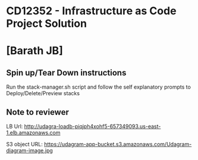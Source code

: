 # CD12352 - Infrastructure as Code Project Solution
# [Barath JB]

## Spin up/Tear Down instructions
Run the stack-manager.sh script and follow the self explanatory prompts to Deploy/Delete/Preview stacks

## Note to reviewer
LB Url: http://udagra-loadb-piqjph4xohf5-657349093.us-east-1.elb.amazonaws.com

S3 object URL: https://udagram-app-bucket.s3.amazonaws.com/Udagram-diagram-image.jpg

